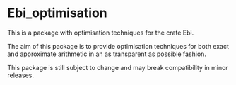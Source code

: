 # Ebi_optimisation

This is a package with optimisation techniques for the crate Ebi.

The aim of this package is to provide optimisation techniques for both exact and approximate arithmetic in an as transparent as possible fashion.

This package is still subject to change and may break compatibility in minor releases.